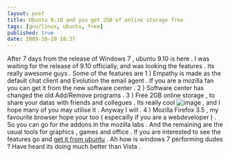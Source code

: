 ```yaml
---
layout: post
title: Ubuntu 9.10 and you get 2GB of online storage free
tags: [gnu/linux, ubuntu, free]
published: true
date: 2009-10-29 18:37
---
```

After 7 days from the release of Windows 7 , ubuntu 9.10 is here . I was waiting for the release of 9.10 officially, and was looking the features .  Its really awesome guys . Some of the features are  1 ) Empathy is made as the default chat client and Evolution the email agent . If you are a mozilla fan you can get it from the new software center .  2 ) Software center has changed the old Add/Remove programs .  3 ) Free 2GB online storage , to share your datas with friends and collegues . Its really cool ![image](http://harikt.com/sites/all/libraries/fckeditor/editor/images/smiley/msn/regular_smile.gif) , and I hope many of you may utilise it . Anyway I will .  4 ) Mozilla Firefox 3.5 , my favourite browser hope your too ( especailly if you are a webdeveloper ) . So you can go for the addons in the mozilla labs .  And the remaining are the usual tools for graphics , games and office . If you are interested to see the features go and [get it from ubuntu](http://www.ubuntu.com/products/whatisubuntu/910features) .  Ah how is windows 7 performing dudes ? Have heard its doing much better than Vista .   
